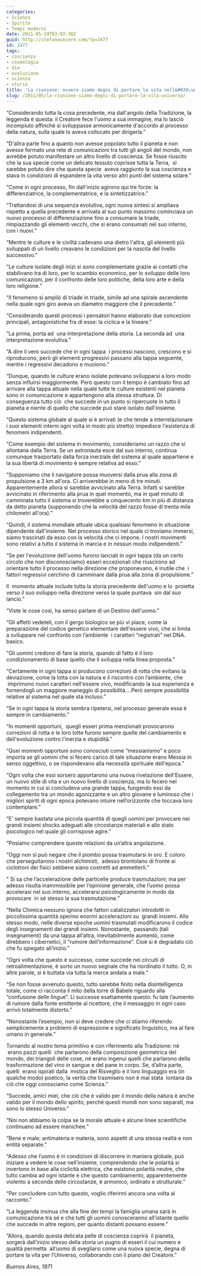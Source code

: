 ```yaml
---
categories:
- Scienza
- Spirito
- Tempi moderni
date: 2011-05-19T03:03:38Z
guid: http://stefanocecere.com/?p=2477
id: 2477
tags:
- coscienza
- cosmologia
- dio
- evoluzione
- scienza
- storia
title: 'La riunione: ovvero siamo degni di portare la vita nell&#039;universo?'
slug: /2011/05/la-riunione-siamo-degni-di-portare-la-vita-universo/
---
```


“Considerando tutta la cosa precedente, ma dall'angolo della Tradizione, la leggenda è questa: il Creatore fece l'uomo a sua immagine, ma lo lasciò incompiuto affinché si sviluppasse armonicamente d'accordo al processo della natura, sulla quale lo aveva collocato per dirigerla.”
  
“D'altra parte fino a quanto non avesse popolato tutto il pianeta e non avesse formato una rete di comunicazioni tra tutti gli angoli del mondo, non avrebbe potuto manifestare un altro livello di coscienza. Se fosse riuscito che la sua specie come un delicato tessuto coprisse tutta la Terra,  si sarebbe potuto dire che questa specie  aveva raggiunto la sua coscienza e stava in condizioni di espandere la vita verso altri punti del sistema solare.”
  
“Come in ogni processo, fin dall'inizio agirono qui tre forze: la differenziatrice, la complementatrice, e la sintetizzatrice.”
  
“Trattandosi di una sequenza evolutiva, ogni nuova sintesi si ampliava rispetto a quella precedente e arrivata al suo punto massimo cominciava un nuovo processo di differenziazione fino a consumare la triade, rimpiazzando gli elementi vecchi, che si erano consumati nel suo interno, con i nuovi.”
  
“Mentre le culture e le civiltà cadevano una dietro l'altra, gli elementi più sviluppati di un livello creavano le condizioni per la nascita del livello successivo.”
  
“Le culture isolate degli inizi si sono complementate grazie ai contatti che stabilivano tra di loro, per lo scambio economico, per lo sviluppo delle loro comunicazioni, per il confronto delle loro politiche, della loro arte e della loro religione.”
  
“Il fenomeno si ampliò di triade in triade, simile ad una spirale ascendente nella quale ogni giro aveva un diametro maggiore che il precedente.”
  
“Considerando questi processi i pensatori hanno elaborato due concezioni principali, antagonistiche fra di esse: la ciclica e la lineare.”
  
“La prima, porta ad  una interpretazione della storia. La seconda ad  una interpretazione evolutiva.”
  
“A dire il vero succede che in ogni tappa  i processi nascono, crescono e si riproducono, però gli elementi progressivi passano alla tappa seguente, mentre i regressivi decadono e muoiono.”
  
“Dunque, quando le culture erano isolate potevano svilupparsi a loro modo senza influirsi maggiormente. Però questo con il tempo è cambiato fino ad arrivare alla tappa attuale nella quale tutte le culture esistenti nel pianeta sono in comunicazione e appartengono alla stessa struttura. Di conseguenza tutto ciò  che succede in un punto si ripercuote in tutto il pianeta e niente di quello che succede può stare isolato dall'insieme.
  
“Questo sistema globale al quale si è arrivati (e che tende a interrelazionare i suoi elementi interni ogni volta in modo più stretto) impedisce l'esistenza di fenomeni indipendenti.
  
“Come esempio del sistema in movimento, consideriamo un razzo che si allontana dalla Terra. Se un astronauta esce dal suo interno, continua comunque trasportato dalla forza inerziale del sistema al quale appartiene e la sua libertà di movimento è sempre relativa ad esso.”
  
“Supponiamo che il navigatore possa muoversi dalla prua alla zona di propulsione a 3 km all'ora. Ci arriverebbe in meno di tre minuti. Apparentemente allora si sarebbe avvicinato alla Terra. Infatti si sarebbe avvicinato in riferimento alla prua in quel momento, ma in quel minuto di camminata tutto il sistema si troverebbe a cinquecento km in più di distanza da detto pianeta (supponendo che la velocità del razzo fosse di trenta mila chilometri all'ora).”
  
“Quindi, il sistema mondiale attuale ubica qualsiasi fenomeno in situazione dipendente dall'insieme. Nel processo storico nel quale ci troviamo immersi, siamo trascinati da esso con la velocità che ci impone. I nostri movimenti sono relativi a tutto il sistema in marcia e in nessun modo indipendenti.”
  
“Se per l'evoluzione dell'uomo furono lanciati in ogni tappa (da un certo circolo che non disconosciamo) esseri eccezionali che riuscirono ad orientare tutto il processo nella direzione che proponevano, è inutile che  i fattori regressivi cerchino di camminare dalla prua alla zona di propulsione.”
  
Il  momento attuale include tutta la storia precedente dell'uomo e lo  proietta verso il suo sviluppo nella direzione verso la quale puntava  sin dal suo lancio.”
  
“Viste le cose così, ha senso parlare di un Destino dell'uomo.”
  
“Gli affetti vedeteli, con il gergo biologico se più vi piace, come la preparazione del codice genetico elementare dell'essere vivo, che si limita a sviluppare nel confronto con l’ambiente  i caratteri “registrati” nel DNA. basico.
  
“Gli uomini credono di fare la storia, quando di fatto è il loro condizionamento di base quello che li sviluppa nella linea proposta.”
  
“Certamente in ogni tappa si producono correzioni di rotta che evitano la deviazione, come la lotta con la natura e il riscontro con l’ambiente, che  imprimono nuovi caratteri nell'essere vivo, modificando la sua esperienza e fornendogli un maggiore maneggio di possibilità….Però sempre possibilità relative al sistema nel quale sta incluso.”
  
“Se in ogni tappa la storia sembra ripetersi, nel processo generale essa è sempre in cambiamento.”
  
“In momenti opportuni,  quegli esseri prima menzionati provocarono correzioni di rotta e le loro lotte furono sempre quelle del cambiamento e dell'evoluzione contro l'inerzia e stupidità.”
  
“Quei momenti opportuni sono conosciuti come “messianismo” e poco importa se gli uomini che si fecero carico di tale situazione erano Messia in senso oggettivo, o se rispondevano alla necessità spirituale dell'epoca.”
  
“Ogni volta che essi sorsero apportarono una nuova rivelazione dell'Essere, un nuovo stile di vita e un nuovo livello di coscienza, ma lo fecero nel momento in cui si concludeva una grande tappa, fungendo essi da collegamento tra un mondo agonizzante e un altro giovane e luminoso che i migliori spiriti di ogni epoca potevano intuire nell’orizzonte che toccava loro contemplare.”
  
“E’ sempre bastata una piccola quantità di quegli uomini per provocare nei grandi insiemi shocks adeguati alle circostanze materiali e allo stato psicologico nel quale gli corrispose agire.”
  
“Posiamo comprendere queste relazioni da un’altra angolazione.
  
“Oggi non si può negare che il piombo possa trasmutarsi in oro. E coloro che perseguitarono i nostri alchimisti,  adesso brontolano di fronte ai ciclotroni dei fisici sebbene siano costretti ad ammetterli.”
  
" Si sa che l’accelerazione delle particelle produce trasmutazioni; ma per adesso risulta inammissibile per l’opinione generale, che l’uomo possa accelerasi nel suo interno, accelerarsi psicologicamente in modo da provocare  in sé stesso la sua trasmutazione.”
  
“Nella Chimica nessuno ignora che fattori catalizzatori introdotti in piccolissima quantità operino enormi accelerazioni su  grandi insiemi. Allo stesso modo, nelle diverse epoche uomini trasmutati modificarono il codice degli insegnamenti dei grandi insiemi. Nonostante,  passando (tali insegnamenti) da una tappa all’altra, inevitabilmente aumentò, come direbbero i cibernetici, il “rumore dell’informazione”. Cioè si è degradato ciò che fu spiegato all’inizio.”
  
“Ogni volta che questo è successo, come succede nei circuiti di retroalimentazione, è sorto un nuovo segnale che ha riordinato il tutto. O, in altre parole, si è buttata via tutta la merce andata a male.”
  
“Se non fosse avvenuto questo, tutto sarebbe finito nella disintelligenza totale, come ci racconta il mito della torre di Babele riguardo alla “confusione delle lingue”. Lì successe esattamente questo: fu tale l’aumento di rumore dalla fonte emittente al ricettore, che il messaggio in ogni caso arrivò totalmente distorto.”
  
“Nonostante l’esempio, non si deve credere che ci stiamo riferendo semplicemente a problemi di espressione e significato linguistico, ma al fare umano in generale.”
  
Tornando al nostro tema primitivo e con riferimento alla Tradizione: né  erano pazzi quelli  che parlarono della composizione geometrica del mondo, dei triangoli delle cose, né erano ingenui quelli che parlarono della trasformazione del vino in sangue e del pane in corpo. Se, d’altra parte, quelli  erano ispirati dalla  mistica del Risveglio e il loro linguaggio era (in qualche modo) poetico, la verità che trasmisero non è mai stata  lontana da ciò che oggi conosciamo come Scienza.”
  
“Succede, amici miei, che ciò che è valido per il mondo della natura è anche valido per il mondo dello spirito, perché questi mondi non sono separati, ma sono lo stesso Universo.”
  
“Noi non abbiamo la colpa se la morale attuale e alcune linee scientifiche continuano ad essere manichee.”
  
“Bene e male; antimateria e materia, sono aspetti di una stessa realtà e non entità separate.”
  
“Adesso che l’uomo è in condizioni di discorrere in maniera globale, può iniziare a vedere le cose nell’insieme, comprendendo che le polarità si invertono in base alla ciclicità elettrica, che esistono polarità neutre, che tutto cambia ad ogni istante e che questo cambiamento, apparentemente violento a seconda delle circostanze, è armonico, ordinato e strutturale.”
  
“Per concludere con tutto questo, voglio riferirmi ancora una volta al racconto.”
  
“La leggenda insinua che alla fine dei tempi la famiglia umana sarà in comunicazione tra sé e che tutti gli uomini conosceranno all’istante quello che succede in altre regioni, per quanto distanti possano essere.”
  
“Allora, quando questa delicata pelle di coscienza coprirà  il pianeta, sorgerà dall’inizio stesso della storia un pugno di esseri il cui numero e qualità permetta  all’uomo di svegliarsi come una nuova specie, degna di portare la vita per l’Universo, collaborando con il piano del Creatore.”

_Buenos Aires, 1971_